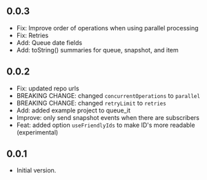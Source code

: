 ## 0.0.3

* Fix: Improve order of operations when using parallel processing
* Fix: Retries
* Add: Queue date fields
* Add: toString() summaries for queue, snapshot, and item

## 0.0.2

* Fix: updated repo urls
* BREAKING CHANGE: changed `concurrentOperations` to `parallel`
* BREAKING CHANGE: changed `retryLimit` to `retries`
* Add: added example project to queue_it
* Improve: only send snapshot events when there are subscribers
* Feat: added option `useFriendlyIds` to make ID's more readable (experimental)

## 0.0.1

* Initial version.
